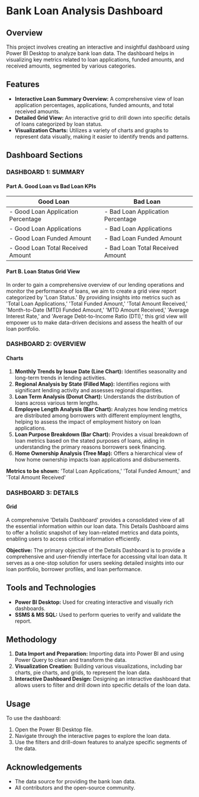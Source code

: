 # Bank Loan Analysis Dashboard

## Overview
This project involves creating an interactive and insightful dashboard using Power BI Desktop to analyze bank loan data. The dashboard helps in visualizing key metrics related to loan applications, funded amounts, and received amounts, segmented by various categories.

## Features
- **Interactive Loan Summary Overview:** A comprehensive view of loan application percentages, applications, funded amounts, and total received amounts.
- **Detailed Grid View:** An interactive grid to drill down into specific details of loans categorized by loan status.
- **Visualization Charts:** Utilizes a variety of charts and graphs to represent data visually, making it easier to identify trends and patterns.

## Dashboard Sections

### DASHBOARD 1: SUMMARY

#### Part A. Good Loan vs Bad Loan KPIs

| Good Loan                                    | Bad Loan                                   |
|----------------------------------------------|--------------------------------------------|
| - Good Loan Application Percentage           | - Bad Loan Application Percentage          |
| - Good Loan Applications                     | - Bad Loan Applications                    |
| - Good Loan Funded Amount                    | - Bad Loan Funded Amount                   |
| - Good Loan Total Received Amount            | - Bad Loan Total Received Amount           |

#### Part B. Loan Status Grid View
In order to gain a comprehensive overview of our lending operations and monitor the performance of loans, we aim to create a grid view report categorized by 'Loan Status.' By providing insights into metrics such as 'Total Loan Applications,' 'Total Funded Amount,' 'Total Amount Received,' 'Month-to-Date (MTD) Funded Amount,' 'MTD Amount Received,' 'Average Interest Rate,' and 'Average Debt-to-Income Ratio (DTI),' this grid view will empower us to make data-driven decisions and assess the health of our loan portfolio.

### DASHBOARD 2: OVERVIEW

#### Charts
1. **Monthly Trends by Issue Date (Line Chart):** Identifies seasonality and long-term trends in lending activities.
2. **Regional Analysis by State (Filled Map):** Identifies regions with significant lending activity and assesses regional disparities.
3. **Loan Term Analysis (Donut Chart):** Understands the distribution of loans across various term lengths.
4. **Employee Length Analysis (Bar Chart):** Analyzes how lending metrics are distributed among borrowers with different employment lengths, helping to assess the impact of employment history on loan applications.
5. **Loan Purpose Breakdown (Bar Chart):** Provides a visual breakdown of loan metrics based on the stated purposes of loans, aiding in understanding the primary reasons borrowers seek financing.
6. **Home Ownership Analysis (Tree Map):** Offers a hierarchical view of how home ownership impacts loan applications and disbursements.

**Metrics to be shown:** 'Total Loan Applications,' 'Total Funded Amount,' and 'Total Amount Received'

### DASHBOARD 3: DETAILS

#### Grid
A comprehensive 'Details Dashboard' provides a consolidated view of all the essential information within our loan data. This Details Dashboard aims to offer a holistic snapshot of key loan-related metrics and data points, enabling users to access critical information efficiently.

**Objective:**
The primary objective of the Details Dashboard is to provide a comprehensive and user-friendly interface for accessing vital loan data. It serves as a one-stop solution for users seeking detailed insights into our loan portfolio, borrower profiles, and loan performance.

## Tools and Technologies
- **Power BI Desktop:** Used for creating interactive and visually rich dashboards.
- **SSMS & MS SQL:** Used to perform queries to verify and validate the report.

## Methodology
1. **Data Import and Preparation:** Importing data into Power BI and using Power Query to clean and transform the data.
2. **Visualization Creation:** Building various visualizations, including bar charts, pie charts, and grids, to represent the loan data.
3. **Interactive Dashboard Design:** Designing an interactive dashboard that allows users to filter and drill down into specific details of the loan data.

## Usage
To use the dashboard:
1. Open the Power BI Desktop file.
2. Navigate through the interactive pages to explore the loan data.
3. Use the filters and drill-down features to analyze specific segments of the data.



## Acknowledgements
- The data source for providing the bank loan data.
- All contributors and the open-source community.

